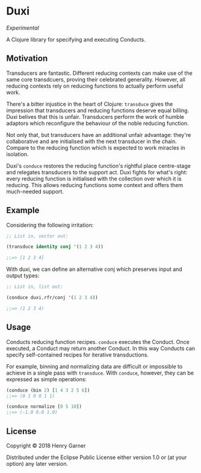 # Duxi

_Experimental_

A Clojure library for specifying and executing Conducts.

## Motivation

Transducers are fantastic. Different reducing contexts can make use of the same core transdcuers, proving their celebrated generality. However, all reducing contexts rely on reducing functions to actually perform useful work.

There's a bitter injustice in the heart of Clojure: `transduce` gives the impression that transducers and reducing functions deserve equal billing. Duxi belives that this is unfair. Transducers perform the work of humble adaptors which reconfigure the behaviour of the noble reducing function.

Not only that, but transducers have an additional unfair advantage: they're collaborative and are initialised with the next transducer in the chain. Compare to the reducing function which is expected to work miracles in isolation.

Duxi's `conduce` restores the reducing function's rightful place centre-stage and relegates transducers to the support act. Duxi fights for what's right: every reducing function is initialised with the collection over which it is reducing. This allows reducing functions some context and offers them much-needed support.

## Example

Considering the following irritation:

```clojure
;; List in, vector out:

(transduce identity conj '(1 2 3 4))

;;=> [1 2 3 4]
```

With duxi, we can define an alternative conj which preserves input and output types:

```clojure
;; List in, list out:

(conduce duxi.rfr/conj '(1 2 3 4))

;;=> (1 2 3 4)
```

## Usage

Conducts reducing function recipes. `conduce` executes the Conduct. Once executed, a Conduct may return another Conduct. In this way Conducts can specify self-contained recipes for iterative transductions.

For example, binning and normalizing data are difficult or impossible to achieve in a single pass with `transduce`. With `conduce`, however, they can be expressed as simple operations:

```clojure
(conduce (bin 2) [1 4 3 2 5 6])
;;=> (0 1 0 0 1 1)

(conduce normalize [0 5 10])
;;=> (-1.0 0.0 1.0)
  ```

## License

Copyright © 2018 Henry Garner

Distributed under the Eclipse Public License either version 1.0 or (at
your option) any later version.
